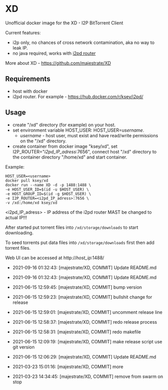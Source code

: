 # XD
Unofficial docker image for the XD - I2P BitTorrent Client

Current features:

* i2p only, no chances of cross network contamination, aka no way to leak IP.
* no java required, works with [i2pd router](https://github.com/purplei2p/i2pd)

More about XD - https://github.com/majestrate/XD

## Requirements

* host with docker
* i2pd router. For example - https://hub.docker.com/r/ksey/i2pd/

## Usage

* create "/xd" directory (for example) on your host.
* set environment variable HOST_USER: HOST_USER=*username*.
  - *username* - host user, must exist and have read/write permissions on the "/xd" directory.
* create container from docker image "ksey/xd", set I2P_ROUTER="*i2pd_IP_adress*:7656", connect host "/xd" directory to the container directory "/home/xd" and start container.

Example:
```
HOST_USER=<username>
docker pull ksey/xd
docker run --name XD -d -p 1488:1488 \
-e HOST_USER_ID=$(id -u $HOST_USER) \
-e HOST_GROUP_ID=$(id -g $HOST_USER) \
-e I2P_ROUTER=<i2pd_IP_adress>:7656 \
-v /xd:/home/xd ksey/xd

```
<i2pd_IP_adress> - IP address of the i2pd router MAST be changed to actual IP!!!

After started put torrent files into `/xd/storage/downloads` to start downloading.

To seed torrents put data files into `/xd/storage/downloads` first then add torrent files.

Web UI can be accessed at http://*host_ip*:1488/














* 2021-09-16 01:32:43: [majestrate/XD, COMMIT] Update README.md


* 2021-09-16 01:32:43: [majestrate/XD, COMMIT] Update README.md
* 2021-06-15 12:59:45: [majestrate/XD, COMMIT] bump version
* 2021-06-15 12:59:23: [majestrate/XD, COMMIT] bullshit change for release
* 2021-06-15 12:59:01: [majestrate/XD, COMMIT] uncomment release line
* 2021-06-15 12:58:37: [majestrate/XD, COMMIT] redo release process
* 2021-06-15 12:58:31: [majestrate/XD, COMMIT] redo makefile
* 2021-06-15 12:09:19: [majestrate/XD, COMMIT] make release script use git version
* 2021-06-15 12:06:29: [majestrate/XD, COMMIT] Update README.md
* 2021-03-23 15:01:16: [majestrate/XD, COMMIT] more
* 2021-03-23 14:34:45: [majestrate/XD, COMMIT] remove from swarm on stop
